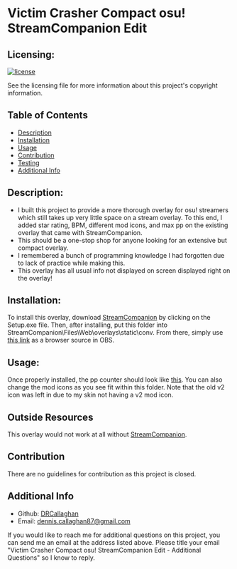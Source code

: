 # Victim Crasher Compact osu! StreamCompanion Edit

  ## Licensing:
  [![license](https://img.shields.io/badge/license-MIT_License-blue)](https://shields.io/)

  See the licensing file for more information about this project's copyright information.

  ## Table of Contents
  - [Description](#description)
  - [Installation](#installation)
  - [Usage](#usage)
  - [Contribution](#contribution)
  - [Testing](#testing)
  - [Additional Info](#additional-info)

  ## Description:
  - I built this project to provide a more thorough overlay for osu! streamers which still takes up very little space on a stream overlay. To this end, I added star rating, BPM, different mod icons, and max pp on the existing overlay that came with StreamCompanion.
  - This should be a one-stop shop for anyone looking for an extensive but compact overlay.
  - I remembered a bunch of programming knowledge I had forgotten due to lack of practice while making this.
  - This overlay has all usual info not displayed on screen displayed right on the overlay!

  ## Installation:
  To install this overlay, download [StreamCompanion](https://github.com/DRCallaghan/VictimCrasherSCOverlayEdit/releases/tag/yep) by clicking on the Setup.exe file. Then, after installing, put this folder into StreamCompanion\Files\Web\overlays\static\conv. From there, simply use [this link](http://localhost:20727/overlays/static/conv/VictimCrasherCompactDioEdit/) as a browser source in OBS.

  ## Usage:
  Once properly installed, the pp counter should look like [this](https://i.imgur.com/sWg5LbE.png).
  You can also change the mod icons as you see fit within this folder. Note that the old v2 icon was left in due to my skin not having a v2 mod icon.

  ## Outside Resources
  This overlay would not work at all without [StreamCompanion](https://github.com/Piotrekol/StreamCompanion).
  
  

  ## Contribution
  There are no guidelines for contribution as this project is closed.

  ## Additional Info
  - Github: [DRCallaghan](https://github.com/DRCallaghan)
  - Email: dennis.callaghan87@gmail.com

  If you would like to reach me for additional questions on this project, you can send me an email at the address listed above. Please title your email "Victim Crasher Compact osu! StreamCompanion Edit - Additional Questions" so I know to reply.
